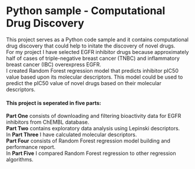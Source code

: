 # Python sample - Computational Drug Discovery
This project serves as a Python code sample and it contains computational drug discovery that could help to initate the discovery of novel drugs.  
For my project I have selected EGFR inhibitor drugs because approximately half of cases of triple-negative breast cancer (TNBC) and inflammatory breast cancer (IBC) overexpress EGFR.  
I created Random Forest regression model that predicts inhibitor pIC50 value based upon its molecular descriptors. This model could be used to predict the pIC50 value of novel drugs based on their molecular descriptors.  

#### This project is seperated in five parts:
**Part One** consists of downloading and filtering bioactivity data for EGFR inhibitors from ChEMBL database.  
**Part Two** contains exploratory data analysis using Lepinski descriptors.  
In **Part Three** I have calculated molecular descriptors.  
**Part Four** consists of Random Forest regression model building and performance report.  
In **Part Five** I compared Random Forest regression to other regression algorithms.
